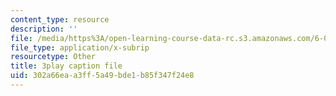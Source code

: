 ```yaml
---
content_type: resource
description: ''
file: /media/https%3A/open-learning-course-data-rc.s3.amazonaws.com/6-004-computation-structures-spring-2017/302a66eaa3ff5a49bde1b85f347f24e8_j35fYO_ASeY.vtt
file_type: application/x-subrip
resourcetype: Other
title: 3play caption file
uid: 302a66ea-a3ff-5a49-bde1-b85f347f24e8
---
```

